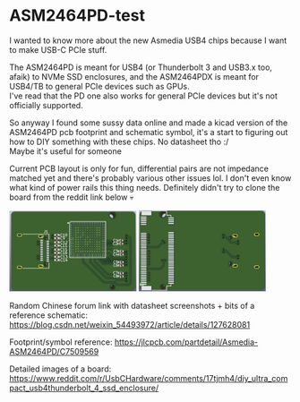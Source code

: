 # ASM2464PD-test
I wanted to know more about the new Asmedia USB4 chips because I want to make USB-C PCIe stuff.

The ASM2464PD is meant for USB4 (or Thunderbolt 3 and USB3.x too, afaik) to NVMe SSD enclosures, and the ASM2464PDX is meant for USB4/TB to general PCIe devices such as GPUs.  
I've read that the PD one also works for general PCIe devices but it's not officially supported.

So anyway I found some sussy data online and made a kicad version of the ASM2464PD pcb footprint and schematic symbol, it's a start to figuring out how to DIY something with these chips. No datasheet tho :/  
Maybe it's useful for someone

Current PCB layout is only for fun, differential pairs are not impedance matched yet and there's probably various other issues lol. I don't even know what kind of power rails this thing needs. Definitely didn't try to clone the board from the reddit link below 💀

<img src="PCBfront.png" width=45%/>

<img src="PCBback.png" width=45%/>


Random Chinese forum link with datasheet screenshots + bits of a reference schematic: https://blog.csdn.net/weixin_54493972/article/details/127628081

Footprint/symbol reference: https://jlcpcb.com/partdetail/Asmedia-ASM2464PD/C7509569

Detailed images of a board: https://www.reddit.com/r/UsbCHardware/comments/17tjmh4/diy_ultra_compact_usb4thunderbolt_4_ssd_enclosure/